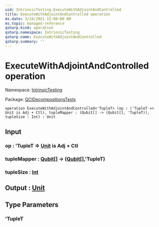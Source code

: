 ```yaml
---
uid: IntrinsicTesting.ExecuteWithAdjointAndControlled
title: ExecuteWithAdjointAndControlled operation
ms.date: 3/24/2021 12:00:00 AM
ms.topic: managed-reference
qsharp.kind: operation
qsharp.namespace: IntrinsicTesting
qsharp.name: ExecuteWithAdjointAndControlled
qsharp.summary: ''
---
```


# ExecuteWithAdjointAndControlled operation

Namespace: [IntrinsicTesting](xref:IntrinsicTesting)

Package: [QCIDecompositionsTests](https://nuget.org/packages/QCIDecompositionsTests)




```qsharp
operation ExecuteWithAdjointAndControlled<'TupleT> (op : ('TupleT => Unit is Adj + Ctl), tupleMapper : (Qubit[] -> (Qubit[], 'TupleT)), tupleSize : Int) : Unit
```


## Input

### op : 'TupleT => [Unit](xref:microsoft.quantum.lang-ref.unit)  is Adj + Ctl




### tupleMapper : [Qubit](xref:microsoft.quantum.lang-ref.qubit)[] -> ([Qubit](xref:microsoft.quantum.lang-ref.qubit)[],'TupleT)




### tupleSize : [Int](xref:microsoft.quantum.lang-ref.int)





## Output : [Unit](xref:microsoft.quantum.lang-ref.unit)



## Type Parameters

### 'TupleT

